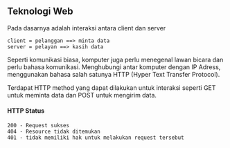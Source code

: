 ## Teknologi Web

Pada dasarnya adalah interaksi antara client dan server
```
client = pelanggan ==> minta data
server = pelayan ==> kasih data
```
Seperti komunikasi biasa, komputer juga perlu menegenal lawan bicara dan perlu bahasa komunikasi.
Menghubungi antar komputer dengan IP Adress, menggunakan bahasa salah satunya HTTP (Hyper Text Transfer Protocol).

Terdapat HTTP method yang dapat dilakukan untuk interaksi seperti GET untuk meminta data dan POST untuk mengirim data.

#### HTTP Status
```
200 - Request sukses
404 - Resource tidak ditemukan
401 - tidak memiliki hak untuk melakukan request tersebut
```
